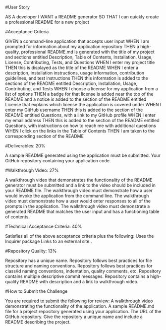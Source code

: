 #User Story

AS A developer
I WANT a README generator
SO THAT I can quickly create a professional README for a new project


#Acceptance Criteria

GIVEN a command-line application that accepts user input
WHEN I am prompted for information about my application repository
THEN a high-quality, professional README.md is generated with the title of my project and sections entitled Description, Table of Contents, Installation, Usage, License, Contributing, Tests, and Questions
WHEN I enter my project title
THEN this is displayed as the title of the README
WHEN I enter a description, installation instructions, usage information, contribution guidelines, and test instructions
THEN this information is added to the sections of the README entitled Description, Installation, Usage, Contributing, and Tests
WHEN I choose a license for my application from a list of options
THEN a badge for that license is added near the top of the README and a notice is added to the section of the README entitled License that explains which license the application is covered under
WHEN I enter my GitHub username
THEN this is added to the section of the README entitled Questions, with a link to my GitHub profile
WHEN I enter my email address
THEN this is added to the section of the README entitled Questions, with instructions on how to reach me with additional questions
WHEN I click on the links in the Table of Contents
THEN I am taken to the corresponding section of the README

#Deliverables: 20%

A sample README generated using the application must be submitted.
Your GitHub repository containing your application code.

#Walkthrough Video: 27%

A walkthrough video that demonstrates the functionality of the README generator must be submitted and a link to the video should be included in your README file.
The walkthrough video must demonstrate how a user would invoke the application from the command line.
The walkthrough video must demonstrate how a user would enter responses to all of the prompts in the application.
The walkthrough video must demonstrate a generated README that matches the user input and has a functioning table of contents.

#Technical Acceptance Criteria: 40%

Satisfies all of the above acceptance criteria plus the following:
Uses the Inquirer package Links to an external site..

#Repository Quality: 13%

Repository has a unique name.
Repository follows best practices for file structure and naming conventions.
Repository follows best practices for class/id naming conventions, indentation, quality comments, etc.
Repository contains multiple descriptive commit messages.
Repository contains a high-quality README with description and a link to walkthrough video.

#How to Submit the Challenge

You are required to submit the following for review:
A walkthrough video demonstrating the functionality of the application.
A sample README.md file for a project repository generated using your application.
The URL of the GitHub repository. Give the repository a unique name and include a README describing the project.